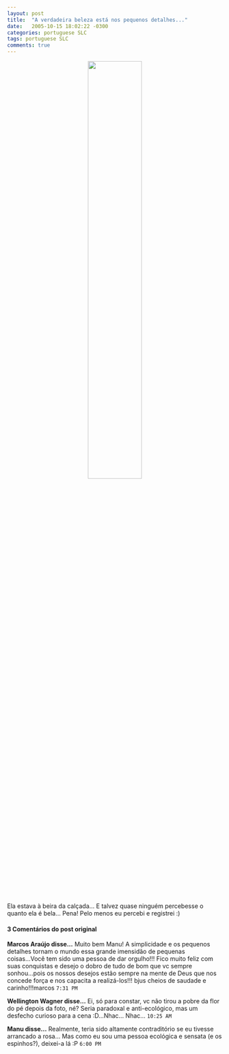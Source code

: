 ```yaml
---
layout: post
title:  "A verdadeira beleza está nos pequenos detalhes..."
date:   2005-10-15 18:02:22 -0300
categories: portuguese SLC
tags: portuguese SLC
comments: true
---
```


<center><img class="image post-image" src="/blog/images/rosa_rosa.jpg" width="50%"></center>

Ela estava à beira da calçada... E talvez quase ninguém percebesse o quanto ela é bela... Pena! Pelo menos eu percebi e registrei :)


#### 3 Comentários do post original

**Marcos Araújo disse...**
Muito bem Manu! A simplicidade e os pequenos detalhes tornam o mundo essa grande imensidão de pequenas coisas...Você tem sido uma pessoa de dar orgulho!!! Fico muito feliz com suas conquistas e desejo o dobro de tudo de bom que vc sempre sonhou...pois os nossos desejos estão sempre na mente de Deus que nos concede força e nos capacita a realizá-los!!! bjus cheios de saudade e carinho!!!marcos `7:31 PM`

**Wellington Wagner disse...**
Ei, só para constar, vc não tirou a pobre da flor do pé depois da foto, né? Seria paradoxal e anti-ecológico, mas um desfecho curioso para a cena :D...Nhac... Nhac... `10:25 AM`  
 
**Manu disse...**
Realmente, teria sido altamente contraditório se eu tivesse arrancado a rosa... Mas como eu sou uma pessoa ecológica e sensata (e os espinhos?), deixei-a lá :P `6:00 PM`  
